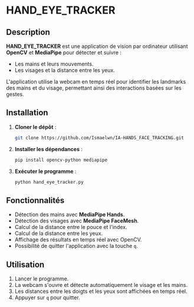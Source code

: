 # HAND_EYE_TRACKER

## Description

**HAND_EYE_TRACKER** est une application de vision par ordinateur utilisant **OpenCV** et **MediaPipe** pour détecter et suivre :
- Les mains et leurs mouvements.
- Les visages et la distance entre les yeux.

L'application utilise la webcam en temps réel pour identifier les landmarks des mains et du visage, permettant ainsi des interactions basées sur les gestes.

## Installation

1. **Cloner le dépôt** :
   ```bash
   git clone https://github.com/Ismaelwn/IA-HANDS_FACE_TRACKING.git
   ```
2. **Installer les dépendances** :
   ```bash
   pip install opencv-python mediapipe
   ```
3. **Exécuter le programme** :
   ```bash
   python hand_eye_tracker.py
   ```

## Fonctionnalités

- Détection des mains avec **MediaPipe Hands**.
- Détection des visages avec **MediaPipe FaceMesh**.
- Calcul de la distance entre le pouce et l'index.
- Calcul de la distance entre les yeux.
- Affichage des résultats en temps réel avec OpenCV.
- Possibilité de quitter l'application avec la touche `q`.

## Utilisation

1. Lancer le programme.
2. La webcam s'ouvre et détecte automatiquement le visage et les mains.
3. Les distances entre les doigts et les yeux sont affichées en temps réel.
4. Appuyer sur `q` pour quitter.

